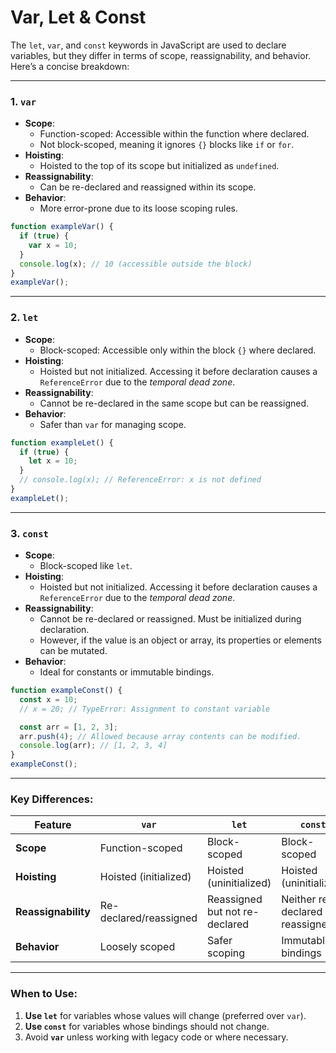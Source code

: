 # Var, Let & Const
The `let`, `var`, and `const` keywords in JavaScript are used to declare variables, but they differ in terms of scope, reassignability, and behavior. Here’s a concise breakdown:

---

### 1. **`var`**
- **Scope**: 
  - Function-scoped: Accessible within the function where declared.
  - Not block-scoped, meaning it ignores `{}` blocks like `if` or `for`.
- **Hoisting**:
  - Hoisted to the top of its scope but initialized as `undefined`.
- **Reassignability**:
  - Can be re-declared and reassigned within its scope.
- **Behavior**:
  - More error-prone due to its loose scoping rules.

```javascript
function exampleVar() {
  if (true) {
    var x = 10;
  }
  console.log(x); // 10 (accessible outside the block)
}
exampleVar();
```

---

### 2. **`let`**
- **Scope**:
  - Block-scoped: Accessible only within the block `{}` where declared.
- **Hoisting**:
  - Hoisted but not initialized. Accessing it before declaration causes a `ReferenceError` due to the *temporal dead zone*.
- **Reassignability**:
  - Cannot be re-declared in the same scope but can be reassigned.
- **Behavior**:
  - Safer than `var` for managing scope.

```javascript
function exampleLet() {
  if (true) {
    let x = 10;
  }
  // console.log(x); // ReferenceError: x is not defined
}
exampleLet();
```

---

### 3. **`const`**
- **Scope**:
  - Block-scoped like `let`.
- **Hoisting**:
  - Hoisted but not initialized. Accessing it before declaration causes a `ReferenceError` due to the *temporal dead zone*.
- **Reassignability**:
  - Cannot be re-declared or reassigned. Must be initialized during declaration.
  - However, if the value is an object or array, its properties or elements can be mutated.
- **Behavior**:
  - Ideal for constants or immutable bindings.

```javascript
function exampleConst() {
  const x = 10;
  // x = 20; // TypeError: Assignment to constant variable

  const arr = [1, 2, 3];
  arr.push(4); // Allowed because array contents can be modified.
  console.log(arr); // [1, 2, 3, 4]
}
exampleConst();
```

---

### Key Differences:
| Feature                | `var`                  | `let`                    | `const`                  |
|------------------------|------------------------|--------------------------|--------------------------|
| **Scope**              | Function-scoped        | Block-scoped             | Block-scoped             |
| **Hoisting**           | Hoisted (initialized)  | Hoisted (uninitialized)  | Hoisted (uninitialized)  |
| **Reassignability**    | Re-declared/reassigned | Reassigned but not re-declared | Neither re-declared nor reassigned |
| **Behavior**           | Loosely scoped         | Safer scoping            | Immutable bindings       |

---

### When to Use:
1. **Use `let`** for variables whose values will change (preferred over `var`).
2. **Use `const`** for variables whose bindings should not change.
3. Avoid **`var`** unless working with legacy code or where necessary.
